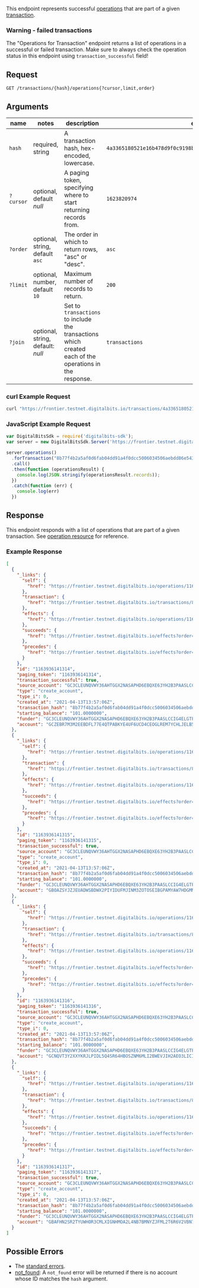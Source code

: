 This endpoint represents successful [operations](https://developers.digitalbits.io/reference/go/services/frontier/internal/docs/reference/resources/operation) that are part of a given [transaction](https://developers.digitalbits.io/reference/go/services/frontier/internal/docs/reference/resources/transaction).

### Warning - failed transactions

The "Operations for Transaction" endpoint returns a list of operations in a successful or failed
transaction. Make sure to always check the operation status in this endpoint using
`transaction_successful` field!

## Request

```
GET /transactions/{hash}/operations{?cursor,limit,order}
```

## Arguments

| name | notes | description | example |
| ---- | ----- | ----------- | ------- |
| `hash` | required, string | A transaction hash, hex-encoded, lowercase. | `4a3365180521e16b478d9f0c9198b97a9434fc9cb07b34f83ecc32fc54d0ca8a` |
| `?cursor` | optional, default _null_ | A paging token, specifying where to start returning records from. | `1623820974` |
| `?order` | optional, string, default `asc` | The order in which to return rows, "asc" or "desc". | `asc` |
| `?limit` | optional, number, default `10` | Maximum number of records to return. | `200` |
| `?join` | optional, string, default: _null_ | Set to `transactions` to include the transactions which created each of the operations in the response. | `transactions` |

### curl Example Request

```sh
curl "https://frontier.testnet.digitalbits.io/transactions/4a3365180521e16b478d9f0c9198b97a9434fc9cb07b34f83ecc32fc54d0ca8a/operations?limit=1"
```

### JavaScript Example Request

```javascript
var DigitalBitsSdk = require('digitalbits-sdk');
var server = new DigitalBitsSdk.Server('https://frontier.testnet.digitalbits.io');

server.operations()
  .forTransaction("8b77f4b2a5af0d6fab04dd91a4f0dcc5006034506aebdd86e543d27781372f94")
  .call()
  .then(function (operationsResult) {
    console.log(JSON.stringify(operationsResult.records));
  })
  .catch(function (err) {
    console.log(err)
  })
```

## Response

This endpoint responds with a list of operations that are part of a given transaction. See [operation resource](https://developers.digitalbits.io/reference/go/services/frontier/internal/docs/reference/resources/operation) for reference.

### Example Response

```json
[
  {
    "_links": {
      "self": {
        "href": "https://frontier.testnet.digitalbits.io/operations/1163936141314"
      },
      "transaction": {
        "href": "https://frontier.testnet.digitalbits.io/transactions/8b77f4b2a5af0d6fab04dd91a4f0dcc5006034506aebdd86e543d27781372f94"
      },
      "effects": {
        "href": "https://frontier.testnet.digitalbits.io/operations/1163936141314/effects"
      },
      "succeeds": {
        "href": "https://frontier.testnet.digitalbits.io/effects?order=desc&cursor=1163936141314"
      },
      "precedes": {
        "href": "https://frontier.testnet.digitalbits.io/effects?order=asc&cursor=1163936141314"
      }
    },
    "id": "1163936141314",
    "paging_token": "1163936141314",
    "transaction_successful": true,
    "source_account": "GC3CLEUNQVWY36AHTGGX2NASAPHD6EBQXE63YH2B3PAASLCCIG4ELGTP",
    "type": "create_account",
    "type_i": 0,
    "created_at": "2021-04-13T13:57:06Z",
    "transaction_hash": "8b77f4b2a5af0d6fab04dd91a4f0dcc5006034506aebdd86e543d27781372f94",
    "starting_balance": "101.0000000",
    "funder": "GC3CLEUNQVWY36AHTGGX2NASAPHD6EBQXE63YH2B3PAASLCCIG4ELGTP",
    "account": "GCZEBR7M3M2EEBDFL77E4QTPABKYE4UF6UCD4CEOGLREM7YCHLJELB52"
  },
  {
    "_links": {
      "self": {
        "href": "https://frontier.testnet.digitalbits.io/operations/1163936141315"
      },
      "transaction": {
        "href": "https://frontier.testnet.digitalbits.io/transactions/8b77f4b2a5af0d6fab04dd91a4f0dcc5006034506aebdd86e543d27781372f94"
      },
      "effects": {
        "href": "https://frontier.testnet.digitalbits.io/operations/1163936141315/effects"
      },
      "succeeds": {
        "href": "https://frontier.testnet.digitalbits.io/effects?order=desc&cursor=1163936141315"
      },
      "precedes": {
        "href": "https://frontier.testnet.digitalbits.io/effects?order=asc&cursor=1163936141315"
      }
    },
    "id": "1163936141315",
    "paging_token": "1163936141315",
    "transaction_successful": true,
    "source_account": "GC3CLEUNQVWY36AHTGGX2NASAPHD6EBQXE63YH2B3PAASLCCIG4ELGTP",
    "type": "create_account",
    "type_i": 0,
    "created_at": "2021-04-13T13:57:06Z",
    "transaction_hash": "8b77f4b2a5af0d6fab04dd91a4f0dcc5006034506aebdd86e543d27781372f94",
    "starting_balance": "101.0000000",
    "funder": "GC3CLEUNQVWY36AHTGGX2NASAPHD6EBQXE63YH2B3PAASLCCIG4ELGTP",
    "account": "GBOAZSYJZJEUADWSBDWX2PIYIDUFMJINM3ZOTOSEIBGPAMYAW7HDGMMC"
  },
  {
    "_links": {
      "self": {
        "href": "https://frontier.testnet.digitalbits.io/operations/1163936141316"
      },
      "transaction": {
        "href": "https://frontier.testnet.digitalbits.io/transactions/8b77f4b2a5af0d6fab04dd91a4f0dcc5006034506aebdd86e543d27781372f94"
      },
      "effects": {
        "href": "https://frontier.testnet.digitalbits.io/operations/1163936141316/effects"
      },
      "succeeds": {
        "href": "https://frontier.testnet.digitalbits.io/effects?order=desc&cursor=1163936141316"
      },
      "precedes": {
        "href": "https://frontier.testnet.digitalbits.io/effects?order=asc&cursor=1163936141316"
      }
    },
    "id": "1163936141316",
    "paging_token": "1163936141316",
    "transaction_successful": true,
    "source_account": "GC3CLEUNQVWY36AHTGGX2NASAPHD6EBQXE63YH2B3PAASLCCIG4ELGTP",
    "type": "create_account",
    "type_i": 0,
    "created_at": "2021-04-13T13:57:06Z",
    "transaction_hash": "8b77f4b2a5af0d6fab04dd91a4f0dcc5006034506aebdd86e543d27781372f94",
    "starting_balance": "101.0000000",
    "funder": "GC3CLEUNQVWY36AHTGGX2NASAPHD6EBQXE63YH2B3PAASLCCIG4ELGTP",
    "account": "GCNQVT3Y2XXYKRJLPIDL5Q4SR64HBOSZNM6MLI2BWEVJIH2AEO3LICI4"
  },
  {
    "_links": {
      "self": {
        "href": "https://frontier.testnet.digitalbits.io/operations/1163936141317"
      },
      "transaction": {
        "href": "https://frontier.testnet.digitalbits.io/transactions/8b77f4b2a5af0d6fab04dd91a4f0dcc5006034506aebdd86e543d27781372f94"
      },
      "effects": {
        "href": "https://frontier.testnet.digitalbits.io/operations/1163936141317/effects"
      },
      "succeeds": {
        "href": "https://frontier.testnet.digitalbits.io/effects?order=desc&cursor=1163936141317"
      },
      "precedes": {
        "href": "https://frontier.testnet.digitalbits.io/effects?order=asc&cursor=1163936141317"
      }
    },
    "id": "1163936141317",
    "paging_token": "1163936141317",
    "transaction_successful": true,
    "source_account": "GC3CLEUNQVWY36AHTGGX2NASAPHD6EBQXE63YH2B3PAASLCCIG4ELGTP",
    "type": "create_account",
    "type_i": 0,
    "created_at": "2021-04-13T13:57:06Z",
    "transaction_hash": "8b77f4b2a5af0d6fab04dd91a4f0dcc5006034506aebdd86e543d27781372f94",
    "starting_balance": "101.0000000",
    "funder": "GC3CLEUNQVWY36AHTGGX2NASAPHD6EBQXE63YH2B3PAASLCCIG4ELGTP",
    "account": "GBAFHN2SR2TYUWHOR3CMLXIGNHMOA2L4NB7BMNYZJFML2T6R6V2VBN7Z"
  }
]

```

## Possible Errors

- The [standard errors](https://developers.digitalbits.io/reference/go/services/frontier/internal/docs/reference/errors#standard-errors).
- [not_found](https://developers.digitalbits.io/reference/go/services/frontier/internal/docs/reference/errors/not-found): A `not_found` error will be returned if there is no account whose ID matches the `hash` argument.
